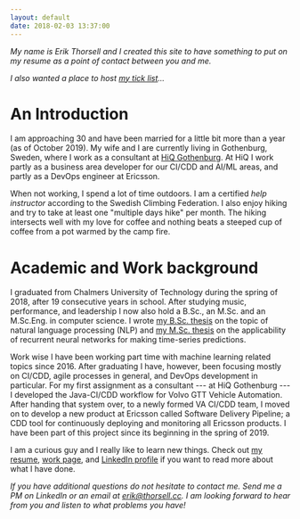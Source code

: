 ```yaml
---
layout: default
date: 2018-02-03 13:37:00
---
```


*My name is Erik Thorsell and I created this site to have something to put on my
resume as a point of contact between you and me.*

*I also wanted a place to host [my tick list]({{site.url}}/ticklist)...*

# An Introduction #

I am approaching 30 and have been married for a little bit more than a year (as
of October 2019). My wife and I are currently living in Gothenburg, Sweden,
where I work as a consultant at [HiQ Gothenburg](https://www.hiq.se/en/). At HiQ
I work partly as a business area developer for our CI/CDD and AI/ML areas, and
partly as a DevOps engineer at Ericsson. 

When not working, I spend a lot of time outdoors. I am a certified *help
instructor* according to the Swedish Climbing Federation. I also enjoy hiking
and try to take at least one "multiple days hike" per month. The hiking
intersects well with my love for coffee and nothing beats a steeped cup of
coffee from a pot warmed by the camp fire.


# Academic and Work background #

I graduated from Chalmers University of Technology during the spring of 2018,
after 19 consecutive years in school.
After studying music, performance, and leadership I now also hold a B.Sc., an
M.Sc. and an M.Sc.Eng. in computer science.
I wrote [my B.Sc.
thesis](http://studentarbeten.chalmers.se/publication/244534-automatised-analysis-of-emergency-calls-using-natural-language-processing)
on the topic of natural language processing (NLP) and [my M.Sc.
thesis](http://studentarbeten.chalmers.se/publication/255285-vehicle-speed-profile-prediction-without-spatial-information)
on the applicability of recurrent neural networks for making time-series
predictions.

Work wise I have been working part time with machine learning related topics
since 2016. After graduating I have, however, been focusing mostly on CI/CDD,
agile processes in general, and DevOps development in particular. For my first
assignment as a consultant --- at HiQ Gothenburg --- I developed the Java-CI/CDD
workflow for Volvo GTT Vehicle Automation. After handing that system over, to a
newly formed VA CI/CDD team, I moved on to develop a new product at Ericsson
called Software Delivery Pipeline; a CDD tool for continuously deploying and
monitoring all Ericsson products. I have been part of this project since its
beginning in the spring of 2019.

I am a curious guy and I really like to learn new things.
Check out [my resume]({{site.url}}/download/erikthorsell_cv.pdf), [work
page]({{site.url}}/work), and [LinkedIn
profile](https://www.linkedin.com/in/thorsellerik/) if you want to read more
about what I have done.


*If you have additional questions do not hesitate to contact me.
Send me a PM on LinkedIn or an email at
[erik@thorsell.cc](mailto:erik@thorsell.cc).
I am looking forward to hear from you and listen to what problems you have!*

